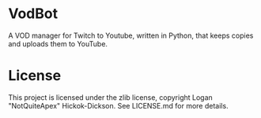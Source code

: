 # VodBot
A VOD manager for Twitch to Youtube, written in Python, that keeps copies and uploads them to YouTube.

# License
This project is licensed under the zlib license, copyright Logan "NotQuiteApex" Hickok-Dickson. See LICENSE.md for more details.

